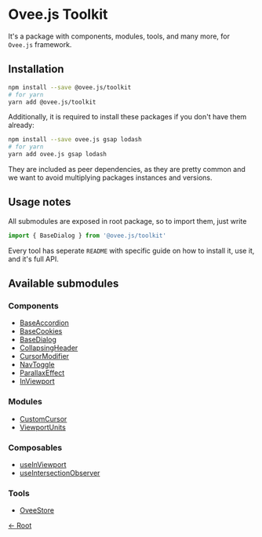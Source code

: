 # Ovee.js Toolkit

It's a package with components, modules, tools, and many more, for `Ovee.js` framework.

## Installation

```bash
npm install --save @ovee.js/toolkit
# for yarn
yarn add @ovee.js/toolkit
```

Additionally, it is required to install these packages if you don't have them already:

```bash
npm install --save ovee.js gsap lodash
# for yarn
yarn add ovee.js gsap lodash
```

They are included as peer dependencies, as they are pretty common and we want to avoid multiplying packages instances and versions.

## Usage notes

All submodules are exposed in root package, so to import them, just write

```ts
import { BaseDialog } from '@ovee.js/toolkit'
```

Every tool has seperate `README` with specific guide on how to install it, use it, and it's full API.

## Available submodules

### Components

 - [BaseAccordion](./components/base/accordion/README.md)
 - [BaseCookies](./components/base/cookies/README.md)
 - [BaseDialog](./components/base/dialog/README.md)
 - [CollapsingHeader](./components/other/collapsing-header/README.md)
 - [CursorModifier](./components/other/cursor-modifier/README.md)
 - [NavToggle](./components/other/nav-toggle/README.md)
 - [ParallaxEffect](./components/other/parallax-effect/README.md)
 - [InViewport](./components/utils/in-viewport/README.md)

### Modules

 - [CustomCursor](./modules/custom-cursor/README.md)
 - [ViewportUnits](./modules/viewport/README.md)

### Composables

 - [useInViewport](./composables/useInViewport/README.md) 
 - [useIntersectionObserver](./composables/useIntersectionObserver/README.md) 

### Tools

 - [OveeStore](./tools/store/README.md)

[<- Root](/README.md)

